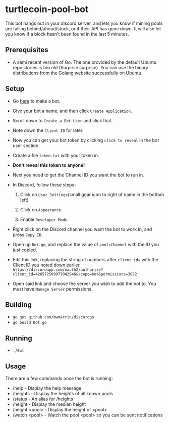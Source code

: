 # turtlecoin-pool-bot

This bot hangs out in your discord server, and lets you know if mining pools are falling behind/ahead/stuck, or if their API has gone down. It will also let you know if a block hasn't been found in the last 5 minutes.

## Prerequisites

* A semi recent version of Go. The one provided by the default Ubuntu repositories is too old (Surprise surprise). You can use the binary distributions from the Golang website successfully on Ubuntu.

## Setup

* Go [here](https://discordapp.com/developers/applications/me#top) to make a bot.
* Give your bot a name, and then click `Create Application`.
* Scroll down to `Create a Bot User` and click that.
* Note down the `Client ID` for later.
* Now you can get your bot token by clicking `click to reveal` in the bot user section.
* Create a file `token.txt` with your token in.
* **Don't reveal this token to anyone!**
* Next you need to get the Channel ID you want the bot to run in.
* In Discord, follow these steps-

   1. Click on `User Settings`(small gear icon to right of name in the bottom left) 
   
   2. Click on `Appearance` 
   
   3. Enable `Developer Mode`.
   
* Right click on the Discord channel you want the bot to work in, and press `Copy ID`.
* Open up `Bot.go`, and replace the value of `poolsChannel` with the ID you just copied.
* Edit this link, replacing the string of numbers after `client_id=` with the Client ID you noted down earlier.
`https://discordapp.com/oauth2/authorize?client_id=426572589977042946&scope=bot&permissions=3072`
* Open said link and choose the server you wish to add the bot to. You must have `Manage Server` permissions.

## Building

* `go get github.com/bwmarrin/discordgo`
* `go build Bot.go`

## Running

* `./Bot`

## Usage

There are a few commands once the bot is running:

* /help - Display the help message
* /heights - Display the heights of all known pools
* /status - An alias for /heights
* /height - Display the median height
* /height \<pool\> - Display the height of \<pool\>
* /watch \<pool\> - Watch the pool \<pool\> so you can be sent notifications
